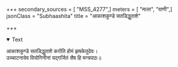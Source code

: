 +++
secondary_sources = [ "MSS_4277",]
meters = [ "माला", "वाणी",]
jsonClass = "Subhaashita"
title = "आकाशकुण्डे सतडिद्धुताशे"

+++

<details open><summary>Text</summary>

आकाशकुण्डे सतडिद्धुताशे करोति होमं झषकेतुदेवः।  
उच्चाटनायेव वियोगिनीनां यद्गर्जितं सैष हि मन्त्रपाठः॥
</details>
